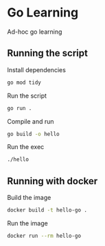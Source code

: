 # Go Learning

Ad-hoc go learning

## Running the script

Install dependencies

```bash
go mod tidy
```

Run the script

```bash
go run .
```

Compile and run

```bash
go build -o hello
```

Run the exec

```bash
./hello
```

## Running with docker

Build the image

```bash
docker build -t hello-go .
```

Run the image

```bash
docker run --rm hello-go
```

